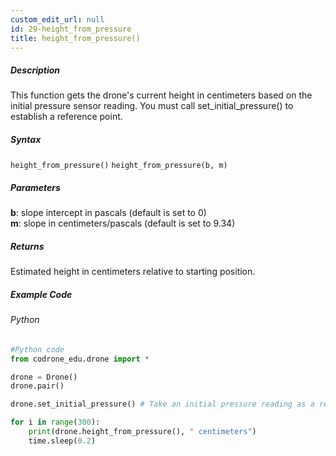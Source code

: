 ```yaml
---
custom_edit_url: null
id: 29-height_from_pressure
title: height_from_pressure()
---
```


##### Description

This function gets the drone's current height in centimeters based on the initial pressure sensor reading. You must call set_initial_pressure() to establish a reference point.

##### Syntax
```height_from_pressure()```
```height_from_pressure(b, m)```

##### Parameters

**b**: slope intercept in pascals (default is set to 0) <br>
**m**: slope in centimeters/pascals (default is set to 9.34)

##### Returns
Estimated height in centimeters relative to starting position.

##### Example Code
###### Python
```python
#Python code
from codrone_edu.drone import *

drone = Drone()
drone.pair()

drone.set_initial_pressure() # Take an initial pressure reading as a reference 

for i in range(300):
    print(drone.height_from_pressure(), " centimeters")
    time.sleep(0.2)
```